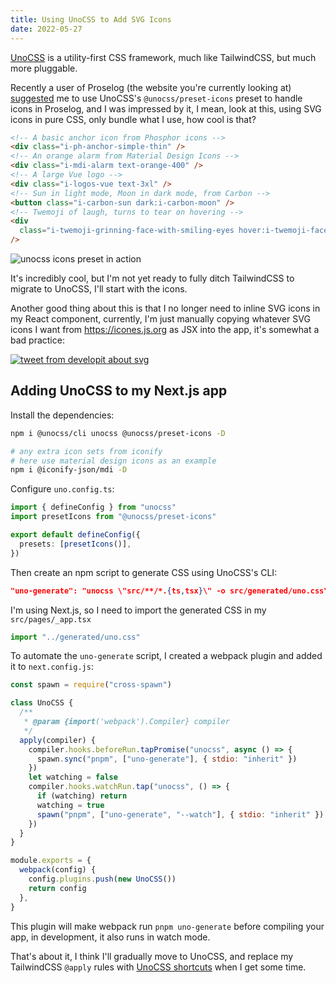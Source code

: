 ```yaml
---
title: Using UnoCSS to Add SVG Icons
date: 2022-05-27
---
```


[UnoCSS](https://github.com/unocss/unocss) is a utility-first CSS framework, much like TailwindCSS, but much more pluggable.

Recently a user of Proselog (the website you're currently looking at) [suggested](https://github.com/proselog/proselog/discussions/83) me to use UnoCSS's `@unocss/preset-icons` preset to handle icons in Proselog, and I was impressed by it, I mean, look at this, using SVG icons in pure CSS, only bundle what I use, how cool is that?

```html
<!-- A basic anchor icon from Phosphor icons -->
<div class="i-ph-anchor-simple-thin" />
<!-- An orange alarm from Material Design Icons -->
<div class="i-mdi-alarm text-orange-400" />
<!-- A large Vue logo -->
<div class="i-logos-vue text-3xl" />
<!-- Sun in light mode, Moon in dark mode, from Carbon -->
<button class="i-carbon-sun dark:i-carbon-moon" />
<!-- Twemoji of laugh, turns to tear on hovering -->
<div
  class="i-twemoji-grinning-face-with-smiling-eyes hover:i-twemoji-face-with-tears-of-joy"
/>
```

![unocss icons preset in action](https://cdn.jsdelivr.net/gh/egoist-bot/images@main/uPic/9uwSWa.gif)

It's incredibly cool, but I'm not yet ready to fully ditch TailwindCSS to migrate to UnoCSS, I'll start with the icons.

Another good thing about this is that I no longer need to inline SVG icons in my React component, currently, I'm just manually copying whatever SVG icons I want from https://icones.js.org as JSX into the app, it's somewhat a bad practice:

[![tweet from developit about svg](https://cdn.jsdelivr.net/gh/egoist-bot/images@main/upic/owNiVG.jpg)](https://twitter.com/_developit/status/1382838799420514317)

## Adding UnoCSS to my Next.js app

Install the dependencies:

```bash
npm i @unocss/cli unocss @unocss/preset-icons -D

# any extra icon sets from iconify
# here use material design icons as an example
npm i @iconify-json/mdi -D
```

Configure `uno.config.ts`:

```ts
import { defineConfig } from "unocss"
import presetIcons from "@unocss/preset-icons"

export default defineConfig({
  presets: [presetIcons()],
})
```

Then create an npm script to generate CSS using UnoCSS's CLI:

```json
"uno-generate": "unocss \"src/**/*.{ts,tsx}\" -o src/generated/uno.css"
```

I'm using Next.js, so I need to import the generated CSS in my `src/pages/_app.tsx`

```ts
import "../generated/uno.css"
```

To automate the `uno-generate` script, I created a webpack plugin and added it to `next.config.js`:

```js
const spawn = require("cross-spawn")

class UnoCSS {
  /**
   * @param {import('webpack').Compiler} compiler
   */
  apply(compiler) {
    compiler.hooks.beforeRun.tapPromise("unocss", async () => {
      spawn.sync("pnpm", ["uno-generate"], { stdio: "inherit" })
    })
    let watching = false
    compiler.hooks.watchRun.tap("unocss", () => {
      if (watching) return
      watching = true
      spawn("pnpm", ["uno-generate", "--watch"], { stdio: "inherit" })
    })
  }
}

module.exports = {
  webpack(config) {
    config.plugins.push(new UnoCSS())
    return config
  },
}
```

This plugin will make webpack run `pnpm uno-generate` before compiling your app, in development, it also runs in watch mode.

That's about it, I think I'll gradually move to UnoCSS, and replace my TailwindCSS `@apply` rules with [UnoCSS shortcuts](https://github.com/unocss/unocss#shortcuts) when I get some time.
